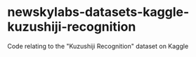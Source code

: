 # newskylabs-datasets-kaggle-kuzushiji-recognition
Code relating to the "Kuzushiji Recognition" dataset on Kaggle
